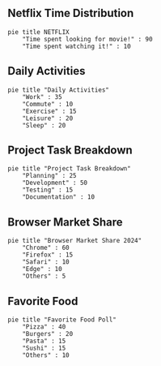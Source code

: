 ## Netflix Time Distribution

```mermaid
pie title NETFLIX
    "Time spent looking for movie!" : 90
    "Time spent watching it!" : 10
```

## Daily Activities

```mermaid
pie title "Daily Activities"
    "Work" : 35
    "Commute" : 10
    "Exercise" : 15
    "Leisure" : 20
    "Sleep" : 20
```

## Project Task Breakdown

```mermaid
pie title "Project Task Breakdown"
    "Planning" : 25
    "Development" : 50
    "Testing" : 15
    "Documentation" : 10
```

## Browser Market Share

```mermaid
pie title "Browser Market Share 2024"
    "Chrome" : 60
    "Firefox" : 15
    "Safari" : 10
    "Edge" : 10
    "Others" : 5
```

## Favorite Food

```mermaid
pie title "Favorite Food Poll"
    "Pizza" : 40
    "Burgers" : 20
    "Pasta" : 15
    "Sushi" : 15
    "Others" : 10
```
